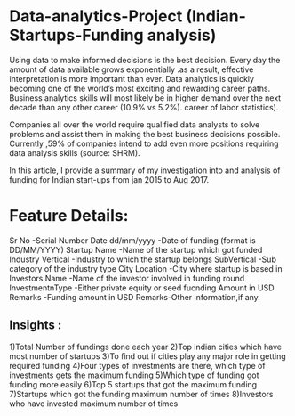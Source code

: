# Data-analytics-Project (Indian-Startups-Funding analysis)

Using data to make informed decisions is the best decision. Every day the amount of data available grows exponentially .as a result, effective interpretation is more important than ever. Data analytics is quickly becoming one of the world’s most exciting and rewarding career paths. Business analytics skills will most likely be in higher demand over the next decade than any other career (10.9% vs 5.2%). career of labor statistics).

Companies all over the world require qualified data analysts to solve problems and assist them in making the best business decisions possible. Currently ,59% of companies intend to add even more positions requiring data analysis skills (source: SHRM).

In this article, I provide a summary of my investigation into and analysis of funding for Indian start-ups from jan 2015 to Aug 2017.

# Feature Details:
Sr No	-Serial Number
Date dd/mm/yyyy	-Date of funding (format is DD/MM/YYYY)
Startup Name	-Name of the startup which got funded
Industry Vertical	-Industry to which the startup belongs
SubVertical	  -Sub category of the industry type
City Location	-City where startup is based in
Investors Name	-Name of the investor involved in funding round
InvestmentnType	-Either private equity or seed fucnding
Amount in USD	Remarks -Funding amount in USD
Remarks-Other information,if any.

## Insights :
1)Total Number of fundings done each year
2)Top indian cities which have most number of startups
3)To find out if cities play any major role in getting required funding
4)Four types of investments are there, which type of investments gets the maximum funding
5)Which type of funding got funding more easily
6)Top 5 startups that got the maximum funding
7)Startups which got the funding maximum number of times
8)Investors who have invested maximum number of times

